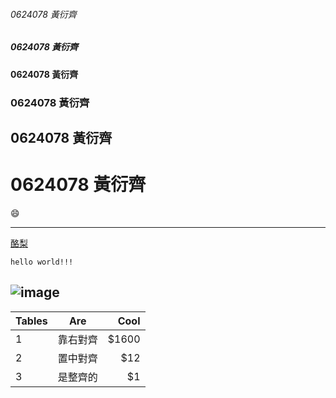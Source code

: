 ###### 0624078 黃衍齊

##### 0624078 黃衍齊

#### 0624078 黃衍齊

### 0624078 黃衍齊

## 0624078 黃衍齊

# 0624078 黃衍齊

:smile:

---


[酪梨](https://giphy.com/gifs/reaction-13gvXfEVlxQjDO)

```hello world!!!```

![image](下載.png)
---
| Tables        | Are           | Cool  |
| ------------- |:-------------:| -----:|
| 1      | 靠右對齊      | $1600 |
|2       | 置中對齊      |   $12 |
| 3     | 是整齊的      |    $1 |
